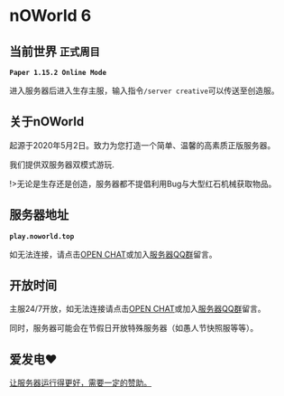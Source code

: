 # nOWorld 6

## 当前世界 `正式周目`
**`Paper 1.15.2 Online Mode`**

进入服务器后进入生存主服，输入指令`/server creative`可以传送至创造服。

## 关于nOWorld
起源于2020年5月2日。致力为您打造一个简单、温馨的高素质正版服务器。

我们提供双服务器双模式游玩.

!>无论是生存还是创造，服务器都不提倡利用Bug与大型红石机械获取物品。

## 服务器地址
**`play.noworld.top`**

如无法连接，请点击[OPEN CHAT](https://gitter.im/nOWorldServer/community)或加入[服务器QQ群](https://jq.qq.com/?_wv=1027&k=IyLZu5Vj)留言。

## 开放时间 
主服24/7开放，如无法连接请点击[OPEN CHAT](https://gitter.im/nOWorldServer/community)或加入[服务器QQ群](https://jq.qq.com/?_wv=1027&k=IyLZu5Vj)留言。

同时，服务器可能会在节假日开放特殊服务器（如愚人节快照服等等）。

## 爱发电❤
[让服务器运行得更好，需要一定的赞助。](https://afdian.net/@nOWorld)
